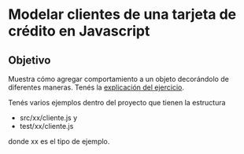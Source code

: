 # Modelar clientes de una tarjeta de crédito en Javascript

## Objetivo
Muestra cómo agregar comportamiento a un objeto decorándolo de diferentes maneras. 
Tenés la [explicación del ejercicio](https://docs.google.com/viewer?a=v&pid=sites&srcid=ZGVmYXVsdGRvbWFpbnx1dG5kZXNpZ258Z3g6MzBhOWYzZjIxNTRiMThmYg).

Tenés varios ejemplos dentro del proyecto que tienen la estructura 

* src/xx/cliente.js y 
* test/xx/cliente.js 

donde xx es el tipo de ejemplo.
